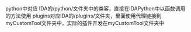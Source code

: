 python中对应 IDA的/python/文件夹中的类容，直接在IDAPython中以函数调用的方法使用
plugins对应IDA的/plugins/文件夹，里面使用代理链接到myCustomTool文件夹中，实际的插件开发在myCustomTool文件夹中